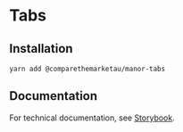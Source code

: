 # Tabs

## Installation

`yarn add @comparethemarketau/manor-tabs`

## Documentation

For technical documentation, see [Storybook](https://services.dev.comparethemarket.cloud/manor/?path=/docs/components-tabs--tabs).
